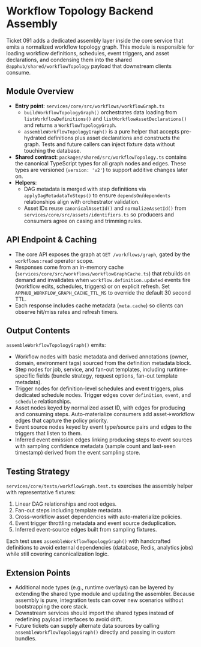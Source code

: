 # Workflow Topology Backend Assembly

Ticket 091 adds a dedicated assembly layer inside the core service that emits a normalized workflow topology graph.
This module is responsible for loading workflow definitions, schedules, event triggers, and asset declarations, and
condensing them into the shared `@apphub/shared/workflowTopology` payload that downstream clients consume.

## Module Overview
- **Entry point**: `services/core/src/workflows/workflowGraph.ts`
  - `buildWorkflowTopologyGraph()` orchestrates data loading from `listWorkflowDefinitions()` and
    `listWorkflowAssetDeclarations()` and returns a `WorkflowTopologyGraph`.
  - `assembleWorkflowTopologyGraph()` is a pure helper that accepts pre-hydrated definitions plus asset declarations and
    constructs the graph. Tests and future callers can inject fixture data without touching the database.
- **Shared contract**: `packages/shared/src/workflowTopology.ts` contains the canonical TypeScript types for all graph
  nodes and edges. These types are versioned (`version: 'v2'`) to support additive changes later on.
- **Helpers**:
  - DAG metadata is merged with step definitions via `applyDagMetadataToSteps()` to ensure `dependsOn`/`dependents`
    relationships align with orchestrator validation.
  - Asset IDs reuse `canonicalAssetId()` and `normalizeAssetId()` from `services/core/src/assets/identifiers.ts` so
    producers and consumers agree on casing and trimming rules.

## API Endpoint & Caching
- The core API exposes the graph at `GET /workflows/graph`, gated by the `workflows:read` operator scope.
- Responses come from an in-memory cache (`services/core/src/workflows/workflowGraphCache.ts`) that rebuilds on
  demand and invalidates when `workflow.definition.updated` events fire (workflow edits, schedules, triggers) or on
  explicit refresh. Set `APPHUB_WORKFLOW_GRAPH_CACHE_TTL_MS` to override the default 30 second TTL.
- Each response includes cache metadata (`meta.cache`) so clients can observe hit/miss rates and refresh timers.

## Output Contents
`assembleWorkflowTopologyGraph()` emits:
- Workflow nodes with basic metadata and derived annotations (owner, domain, environment tags) sourced from the
  definition metadata block.
- Step nodes for job, service, and fan-out templates, including runtime-specific fields (bundle strategy, request
  options, fan-out template metadata).
- Trigger nodes for definition-level schedules and event triggers, plus dedicated schedule nodes. Trigger edges cover
  `definition`, `event`, and `schedule` relationships.
- Asset nodes keyed by normalized asset ID, with edges for producing and consuming steps. Auto-materialize consumers add
  asset→workflow edges that capture the policy priority.
- Event source nodes keyed by event type/source pairs and edges to the triggers that listen to them.
- Inferred event emission edges linking producing steps to event sources with sampling confidence metadata (sample count
  and last-seen timestamp) derived from the event sampling store.

## Testing Strategy
`services/core/tests/workflowGraph.test.ts` exercises the assembly helper with representative fixtures:
1. Linear DAG relationships and root edges.
2. Fan-out steps including template metadata.
3. Cross-workflow asset dependencies with auto-materialize policies.
4. Event trigger throttling metadata and event source deduplication.
5. Inferred event-source edges built from sampling fixtures.

Each test uses `assembleWorkflowTopologyGraph()` with handcrafted definitions to avoid external dependencies (database,
Redis, analytics jobs) while still covering canonicalization logic.

## Extension Points
- Additional node types (e.g., runtime overlays) can be layered by extending the shared type module and updating the
  assembler. Because assembly is pure, integration tests can cover new scenarios without bootstrapping the core
  stack.
- Downstream services should import the shared types instead of redefining payload interfaces to avoid drift.
- Future tickets can supply alternate data sources by calling `assembleWorkflowTopologyGraph()` directly and passing in
  custom bundles.
